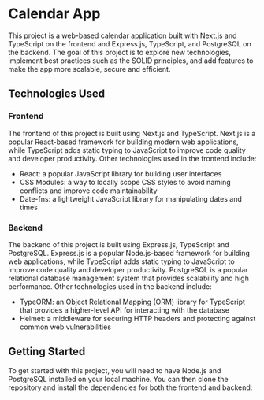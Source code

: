 # Calendar App

This project is a web-based calendar application built with Next.js and TypeScript on the frontend and Express.js, TypeScript, and PostgreSQL on the backend. The goal of this project is to explore new technologies, implement best practices such as the SOLID principles, and add features to make the app more scalable, secure and efficient.

## Technologies Used

### Frontend

The frontend of this project is built using Next.js and TypeScript. Next.js is a popular React-based framework for building modern web applications, while TypeScript adds static typing to JavaScript to improve code quality and developer productivity. Other technologies used in the frontend include:

- React: a popular JavaScript library for building user interfaces
- CSS Modules: a way to locally scope CSS styles to avoid naming conflicts and improve code maintainability
- Date-fns: a lightweight JavaScript library for manipulating dates and times

### Backend

The backend of this project is built using Express.js, TypeScript and PostgreSQL. Express.js is a popular Node.js-based framework for building web applications, while TypeScript adds static typing to JavaScript to improve code quality and developer productivity. PostgreSQL is a popular relational database management system that provides scalability and high performance. Other technologies used in the backend include:

- TypeORM: an Object Relational Mapping (ORM) library for TypeScript that provides a higher-level API for interacting with the database
- Helmet: a middleware for securing HTTP headers and protecting against common web vulnerabilities

## Getting Started

To get started with this project, you will need to have Node.js and PostgreSQL installed on your local machine. You can then clone the repository and install the dependencies for both the frontend and backend:
